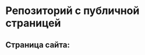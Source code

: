 # Репозиторий с публичной страницей
## Страница сайта: 
<!--Здесь будет ссылка на публичную страницу -->